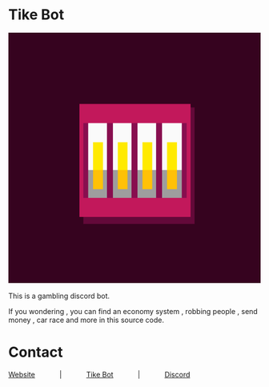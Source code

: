 # Tike Bot 

<img src="https://github.com/saliherdemk/Tike/blob/master/logo.png" alt="Tike Logo" width="1000" height="500" />

This is a gambling discord bot.

If you wondering , you can find an economy system , robbing people , send money , car race and more in this source code.

# Contact

[Website](http://tyche.ga)⠀ ⠀⠀ ⠀|⠀ ⠀⠀ ⠀[Tike Bot](https://top.gg/bot/818200360819884062)⠀ ⠀⠀ ⠀|⠀ ⠀⠀ ⠀[Discord](https://discord.gg/vFCRRmd8)

